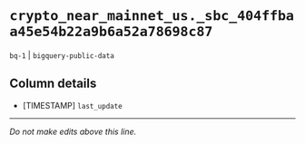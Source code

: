 # `crypto_near_mainnet_us._sbc_404ffbaa45e54b22a9b6a52a78698c87`
`bq-1` | `bigquery-public-data`

## Column details
* [TIMESTAMP] `last_update`

-------------------------------------------------------------------------------
*Do not make edits above this line.*
